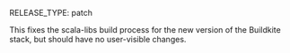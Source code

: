 RELEASE_TYPE: patch

This fixes the scala-libs build process for the new version of the Buildkite stack, but should have no user-visible changes.